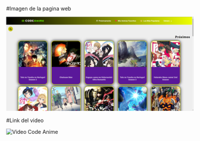 #Imagen de la pagina web

![](https://github.com/LucasMilessi/CodeAnime/blob/main/codeAnime.png)

#Link del video

![Video Code Anime](https://www.youtube.com/watch?v=j3MmNbs2hjI)
